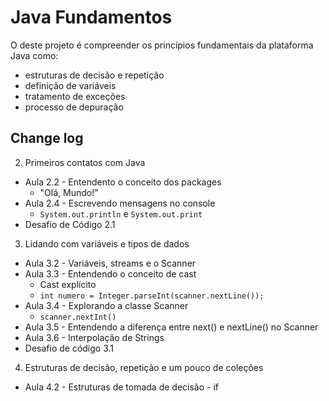 
# Java Fundamentos

O deste projeto é compreender os princípios fundamentais da plataforma Java como:
- estruturas de decisão e repetição
- definição de variáveis 
- tratamento de exceções
- processo de depuração



## Change log

2. Primeiros contatos com Java
  - Aula 2.2 - Entendento o conceito dos packages
    - "Olá, Mundo!"
  - Aula 2.4 - Escrevendo mensagens no console
    - ```System.out.println``` e ```System.out.print```
  - Desafio de Código 2.1

3. Lidando com variáveis e tipos de dados
  - Aula 3.2 - Variáveis, streams e o Scanner
  - Aula 3.3 - Entendendo o conceito de cast
    - Cast explícito
    - ```int numero = Integer.parseInt(scanner.nextLine());```
  - Aula 3.4 - Explorando a classe Scanner
    - ```scanner.nextInt()```
  - Aula 3.5 - Entendendo a diferença entre next() e nextLine() no Scanner
  - Aula 3.6 - Interpolação de Strings
  - Desafio de código 3.1

4. Estruturas de decisão, repetição e um pouco de coleções
  - Aula 4.2 - Estruturas de tomada de decisão - if